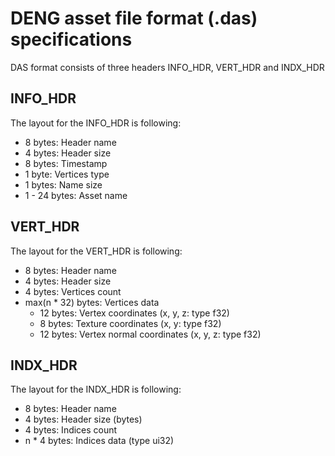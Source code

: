 # DENG asset file format (.das) specifications  
DAS format consists of three headers INFO_HDR, VERT_HDR and INDX_HDR  
  
## INFO_HDR  
The layout for the INFO_HDR is following:  
* 8 bytes: Header name  
* 4 bytes: Header size 
* 8 bytes: Timestamp  
* 1 byte: Vertices type
* 1 bytes: Name size
* 1 - 24 bytes: Asset name  

## VERT_HDR  
The layout for the VERT_HDR is following:  
* 8 bytes: Header name  
* 4 bytes: Header size  
* 4 bytes: Vertices count  
* max(n * 32) bytes: Vertices data  
    * 12 bytes: Vertex coordinates (x, y, z: type f32)  
    * 8 bytes: Texture coordinates (x, y: type f32)  
    * 12 bytes: Vertex normal coordinates (x, y, z: type f32)  

## INDX_HDR  
The layout for the INDX_HDR is following:  
* 8 bytes: Header name  
* 4 bytes: Header size (bytes)  
* 4 bytes: Indices count  
* n * 4 bytes: Indices data (type ui32)
